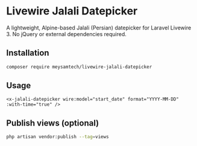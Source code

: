 # Livewire Jalali Datepicker

A lightweight, Alpine-based Jalali (Persian) datepicker for Laravel Livewire 3. No jQuery or external dependencies required.

## Installation

```bash
composer require meysamtech/livewire-jalali-datepicker
```

## Usage

```blade
<x-jalali-datepicker wire:model="start_date" format="YYYY-MM-DD" :with-time="true" />
```

## Publish views (optional)
```bash
php artisan vendor:publish --tag=views
```